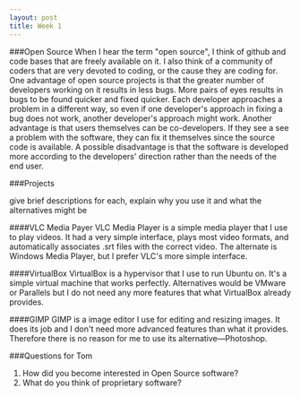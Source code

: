 ```yaml
---
layout: post
title: Week 1
---
```



###Open Source
  When I hear the term "open source", I think of github and code bases that are freely available on it. I also think of a community of coders that are very devoted to coding, or the cause they are coding for. 
  One advantage of open source projects is that the greater number of developers working on it results in less bugs. More pairs of eyes results in bugs to be found quicker and fixed quicker. Each developer approaches a problem in a different way, so even if one developer's approach in fixing a bug does not work, another developer's approach might work.
  Another advantage is that users themselves can be co-developers. If they see a see a problem with the software, they can fix it themselves since the source code is available. A possible disadvantage is that the software is developed more according to the developers' direction rather than the needs of the end user.

###Projects

give brief descriptions for each, explain why you use it and what the alternatives might be 

####VLC Media Payer
  VLC Media Player is a simple media player that I use to play videos. It had a very simple interface, plays most video formats, and automatically associates .srt files with the correct video. The alternate is Windows Media Player, but I prefer VLC's more simple interface.

####VirtualBox
  VirtualBox is a hypervisor that I use to run Ubuntu on. It's a simple virtual machine that works perfectly. Alternatives would be VMware or Parallels but I do not need any more features that what VirtualBox already provides.

####GIMP
   GIMP is a image editor I use for editing and resizing images. It does its job and I don't need more advanced features than what it provides. Therefore there is no reason for me to use its alternative—Photoshop.


###Questions for Tom

1. How did you become interested in Open Source software?
2. What do you think of proprietary software?
